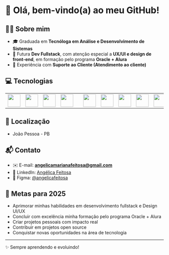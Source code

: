 # 👋 Olá, bem-vindo(a) ao meu GitHub!

## 👩‍💻 Sobre mim

* 🎓 Graduada em **Tecnóloga em Análise e Desenvolvimento de Sistemas**
* 🚀 Futura **Dev Fullstack**, com atenção especial a **UX/UI e design de front-end**, em formação pelo programa **Oracle + Alura**
* 🤝 Experiência com **Suporte ao Cliente (Atendimento ao cliente)**

## 💻 Tecnologias

<div align="center">
<table>
<tr>
<td><img src="https://cdn.jsdelivr.net/gh/devicons/devicon/icons/javascript/javascript-original.svg" width="40" height="40"/></td>
<td><img src="https://cdn.jsdelivr.net/gh/devicons/devicon/icons/html5/html5-plain-wordmark.svg" width="40" height="40"/></td>
<td><img src="https://cdn.jsdelivr.net/gh/devicons/devicon/icons/css3/css3-plain-wordmark.svg" width="40" height="40"/></td>
<td><img src="https://cdn.jsdelivr.net/gh/devicons/devicon/icons/github/github-original.svg" width="40" height="40"/></td>
<td><i class="devicon-git-plain-wordmark" style="font-size:40px;"></i></td>
<td><img src="https://cdn.jsdelivr.net/gh/devicons/devicon/icons/figma/figma-original.svg" width="40" height="40"/></td>
<td><img src="https://cdn.jsdelivr.net/gh/devicons/devicon/icons/nextjs/nextjs-original.svg" width="40" height="40"/></td>
<td><img src="https://cdn.jsdelivr.net/gh/devicons/devicon/icons/nodejs/nodejs-original.svg" width="40" height="40"/></td>
<td><img src="https://cdn.jsdelivr.net/gh/devicons/devicon/icons/mysql/mysql-original.svg" width="40" height="40"/></td>
<td><img src="https://cdn.jsdelivr.net/gh/devicons/devicon/icons/vercel/vercel-original.svg" width="40" height="40"/></td>
</tr>
</table>
</div>

## 📍 Localização

- João Pessoa - PB

## 📬 Contato

- ✉️ E-mail: **angelicamarianafeitosa@gmail.com**
- 🔗 LinkedIn: [Angélica Feitosa](https://www.linkedin.com/in/angélica-feitosa-8b29a8216)  
- 🎨 Figma: [@angelicafeitosa](https://www.figma.com/@angelicafeitosa)


## 🚀 Metas para 2025
- Aprimorar minhas habilidades em desenvolvimento fullstack e Design UI/UX
- Concluir com excelência minha formação pelo programa Oracle + Alura
- Criar projetos pessoais com impacto real
- Contribuir em projetos open source
- Conquistar novas oportunidades na área de tecnologia

---

✨ Sempre aprendendo e evoluindo!
